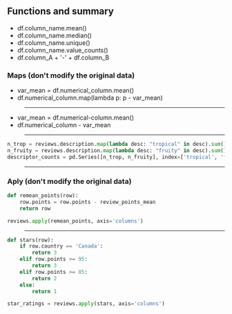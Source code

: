 ## Functions and summary
- df.column_name.mean()
- df.column_name.median()
- df.column_name.unique()
- df.column_name.value_counts()
- df.column_A + '-' + df.column_B


### Maps (don't modify the original data)

- var_mean = df.numerical_column.mean()
- df.numerical_column.map(lambda p: p - var_mean)
> --- 
- var_mean = df.numerical-column.mean()
- df.numerical_column - var_mean
> ---
```python
n_trop = reviews.description.map(lambda desc: "tropical" in desc).sum()
n_fruity = reviews.description.map(lambda desc: "fruity" in desc).sum()
descriptor_counts = pd.Series([n_trop, n_fruity], index=['tropical', 'fruity'])
```
> ---

### Aply (don't modify the original data)

```python
def remean_points(row):
    row.points = row.points - review_points_mean
    return row

reviews.apply(remean_points, axis='columns')
```
> ---
```python
def stars(row):
    if row.country == 'Canada':
        return 3
    elif row.points >= 95:
        return 3
    elif row.points >= 85:
        return 2
    else:
        return 1

star_ratings = reviews.apply(stars, axis='columns')
```
